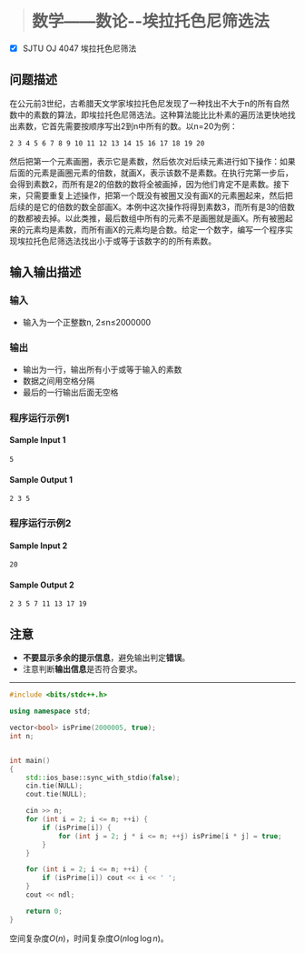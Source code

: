 > # 数学——数论--埃拉托色尼筛选法

- [x] SJTU OJ 4047 埃拉托色尼筛法

## 问题描述

在公元前3世纪，古希腊天文学家埃拉托色尼发现了一种找出不大于n的所有自然数中的素数的算法，即埃拉托色尼筛选法。这种算法能比比朴素的遍历法更快地找出素数，它首先需要按顺序写出2到n中所有的数。以n=20为例：

```
2 3 4 5 6 7 8 9 10 11 12 13 14 15 16 17 18 19 20  
```

然后把第一个元素画圈，表示它是素数，然后依次对后续元素进行如下操作：如果后面的元素是画圈元素的倍数，就画X，表示该数不是素数。在执行完第一步后，会得到素数2，而所有是2的倍数的数将全被画掉，因为他们肯定不是素数。接下来，只需要重复上述操作，把第一个既没有被圈又没有画X的元素圈起来，然后把后续的是它的倍数的数全部画X。本例中这次操作将得到素数3，而所有是3的倍数的数都被去掉。以此类推，最后数组中所有的元素不是画圈就是画X。所有被圈起来的元素均是素数，而所有画X的元素均是合数。给定一个数字，编写一个程序实现埃拉托色尼筛选法找出小于或等于该数字的的所有素数。

## 输入输出描述

### 输入

- 输入为一个正整数n, 2≤n≤2000000

### 输出

- 输出为一行，输出所有小于或等于输入的素数
- 数据之间用空格分隔
- 最后的一行输出后面无空格

### 程序运行示例1

#### Sample Input 1

```
5
```

#### Sample Output 1

```
2 3 5
```

### 程序运行示例2

#### Sample Input 2

```
20
```

#### Sample Output 2

```
2 3 5 7 11 13 17 19
```

## 注意

- **不要显示多余的提示信息**，避免输出判定**错误**。
- 注意判断**输出信息**是否符合要求。

-----

```c++
#include <bits/stdc++.h>

using namespace std;

vector<bool> isPrime(2000005, true);
int n;


int main()
{
	std::ios_base::sync_with_stdio(false);
	cin.tie(NULL);
	cout.tie(NULL);

	cin >> n;
	for (int i = 2; i <= n; ++i) {
		if (isPrime[i]) {
			for (int j = 2; j * i <= n; ++j) isPrime[i * j] = true;
		}
	}

	for (int i = 2; i <= n; ++i) {
		if (isPrime[i]) cout << i << ' ';
	}
	cout << ndl;

	return 0;
}
```

空间复杂度$O(n)$，时间复杂度$O(n \log \log n)$。